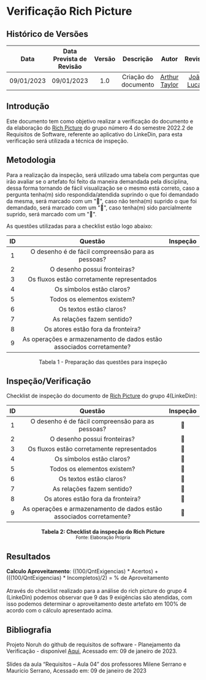 # Verificação Rich Picture
## <a>Histórico de Versões</a>
|Data|Data Prevista de Revisão|Versão|Descrição|Autor|Revisor|
| :----------: |:-----------:| :------: | :-----------: | :---------: |:---------: |
|09/01/2023|09/01/2023|1.0|Criação do documento| [Arthur Taylor](https://github.com/Eruel6) | [João Lucas](https://github.com/HacKairos) |

## <a>Introdução</a>
Este documento tem como objetivo realizar a verificação do documento e da elaboração do [Rich Picture](https://requisitos-de-software.github.io/2022.2-LinkedIn/preRastreabilidade/richPicture/) do grupo número 4 do semestre 2022.2 de Requisitos de Software, referente ao aplicativo do LinkeDin, para esta verificação será utilizada a técnica de inspeção.

## <a>Metodologia</a>
Para a realização da inspeção, será utilizado uma tabela com perguntas que irão avaliar se o artefato foi feito da maneira demandada pela disciplina, dessa forma
tornando de fácil visualização se o mesmo está correto, caso a pergunta tenha(m) sido respondida/atendida suprindo o que foi demandado da mesma, será marcado com um "🥇",
caso não tenha(m) suprido o que foi demandado, será marcado com um "🥉", caso tenha(m) sido parcialmente suprido, será marcado com um "🥈".


As questões utilizadas para a checklist estão logo abaixo:

<center>

|ID|Questão|Inspeção|
| :-: | :----------: | :------: |
|1|O desenho é de fácil compreensão para as pessoas?||
|2|O desenho possui fronteiras?||
|3|Os fluxos estão corretamente representados||
|4|Os símbolos estão claros?||
|5|Todos os elementos existem?||
|6|Os textos estão claros?||
|7|As relações fazem sentido?||
|8|Os atores estão fora da fronteira?||
|9|As operações e armazenamento de dados estão associados corretamente?||

Tabela 1 - Preparação das questões para inspeção
</center>

## <a>Inspeção/Verificação</a>
Checklist de inspeção do documento de [Rich Picture](https://requisitos-de-software.github.io/2022.2-LinkedIn/preRastreabilidade/richPicture/) do grupo 4(LinkeDin):

<center>

|ID|Questão|Inspeção|
| :-: | :----------: | :------: |
|1|O desenho é de fácil compreensão para as pessoas?|🥇|
|2|O desenho possui fronteiras?|🥇|
|3|Os fluxos estão corretamente representados|🥇|
|4|Os símbolos estão claros?|🥇|
|5|Todos os elementos existem?|🥇|
|6|Os textos estão claros?|🥇|
|7|As relações fazem sentido?|🥇|
|8|Os atores estão fora da fronteira?|🥇|
|9|As operações e armazenamento de dados estão associados corretamente?|🥇|

</center>

<figcaption align='center'>
    <b>Tabela 2: Checklist da inspeção do Rich Picture </b>
    <br><small> Fonte: Elaboração Própria </small>
</figcaption>

## <a>Resultados</a>
<a>**Calculo Aproveitamento**</a>: ((100/QntExigencias) * Acertos) + (((100/QntExigencias) * Incompletos)/2) = % de Aproveitamento<br></br>
Através do checklist realizado para a análise do rich picture do grupo 4 (LinkeDin) podemos observar que 9 das 9 exigências são atendidas, com isso podemos determinar o aproveitamento deste artefato em 100% de acordo com o cálculo apresentado acima.

## <a>Bibliografia</a>
Projeto Noruh do github de requisitos de software - Planejamento da Verificação - disponível [Aqui](https://requisitos-de-software.github.io/2022.1-Noruh/analise/verificacao/planejamento/), Acessado em: 09 de janeiro de 2023.<br><br> 
Slides da aula “Requisitos – Aula 04” dos professores Milene Serrano e Maurício Serrano, Acessado em: 09 de janeiro de 2023

